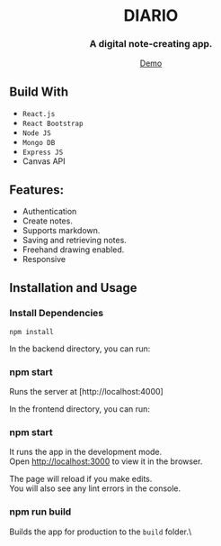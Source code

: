 <div align="center">

# DIARIO

### A digital note-creating app.

[ Demo](https://diario-7zkb.onrender.com)


</div>

## Build With

- `React.js`
- `React Bootstrap`
- `Node JS`
- `Mongo DB`
- `Express JS`
- Canvas API


## Features:

- Authentication 
- Create notes.
- Supports markdown.
- Saving and retrieving notes.
- Freehand drawing enabled.
- Responsive


## Installation and Usage


### Install Dependencies

`npm install`

In the backend directory, you can run:

### npm start
Runs the server at [http://localhost:4000]


In the frontend directory, you can run:

### npm start

It runs the app in the development mode.\
Open [http://localhost:3000](http://localhost:3000) to view it in the browser.

The page will reload if you make edits.\
You will also see any lint errors in the console.

### npm run build

Builds the app for production to the `build` folder.\
